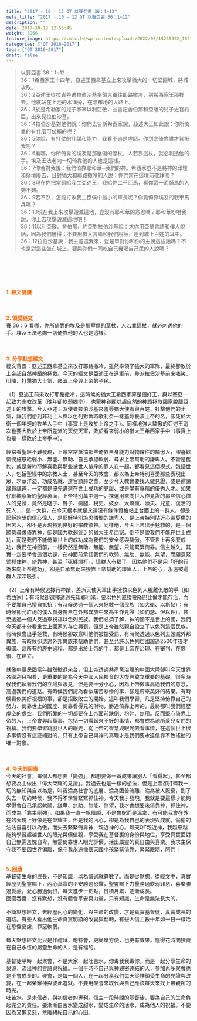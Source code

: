 ```yaml
---
title: "2017 - 10 - 12 QT 以賽亞書 36：1~12"
meta_title: "2017 - 10 - 12 QT 以賽亞書 36：1~12"
description: ""
date: 2017-10-12 12:55:45
weight: 3966
feature_image: https://cmtc.tw/wp-content/uploads/2022/03/15235392_10211799862337740_180693556567566654_o-1.webp
categories: ["QT 2016~2017"]
tags: ["QT 2016~2017"]
draft: false
---
```


<blockquote>以賽亞書 36：1~12<br />
36：1希西家王十四年，亞述王西拿基立上來攻擊猶大的一切堅固城，將城攻取。<br />
36：2亞述王從拉吉差遣拉伯沙基率領大軍往耶路撒冷，到希西家王那裡去。他就站在上池的水溝旁，在漂布地的大路上。<br />
36：3於是希勒家的兒子家宰以利亞敬，並書記舍伯那和亞薩的兒子史官約亞，出來見拉伯沙基。<br />
36：4拉伯沙基對他們說：你們去告訴希西家說，亞述大王如此說：你所倚靠的有什麼可仗賴的呢？<br />
36：5你說，有打仗的計謀和能力，我看不過是虛話。你到底倚靠誰才背叛我呢？<br />
36：6看哪，你所倚靠的埃及是那壓傷的葦杖，人若靠這杖，就必刺透他的手。埃及王法老向一切倚靠他的人也是這樣。<br />
36：7你若對我說：我們倚靠耶和華─我們的神。希西家豈不是將神的邱壇和祭壇廢去，且對猶大和耶路撒冷的人說：你們當在這壇前敬拜嗎？<br />
36：8現在你把當頭給我主亞述王，我給你二千匹馬，看你這一面騎馬的人夠不夠。<br />
36：9若不然，怎能打敗我主臣僕中最小的軍長呢？你竟倚靠埃及的戰車馬兵嗎？<br />
36：10現在我上來攻擊毀滅這地，豈沒有耶和華的意思嗎？耶和華吩咐我說，你上去攻擊毀滅這地吧！<br />
36：11以利亞敬、舍伯那、約亞對拉伯沙基說：求你用亞蘭言語和僕人說話，因為我們懂得；不要用猶大言語和我們說話，達到城上百姓的耳中。<br />
36：12拉伯沙基說：我主差遣我來，豈是單對你和你的主說這些話嗎？不也是對這些坐在城上、要與你們一同吃自己糞喝自己尿的人說嗎？</blockquote><br />
&nbsp;<br />
<br />
&nbsp;<br />
<br />
<span style="color: #ff6600;"><strong>1. </strong><strong>經文誦讀</strong></span><br />
<br />
<span style="color: #ff6600;"><strong> </strong></span><br />
<br />
<span style="color: #ff6600;"><strong>2. </strong><strong>領受經文<br />
</strong></span>賽 36：6 看哪，你所倚靠的埃及是那壓傷的葦杖，人若靠這杖，就必刺透他的手。埃及王法老向一切倚靠他的人也是這樣。<br />
<br />
&nbsp;<br />
<br />
<span style="color: #ff6600;"><strong>3. 分享默想經文<br />
</strong></span>經文背景：亞述王西拿基立來攻打耶路撒冷，雖然率領了強大的軍隊，最終卻敗於上帝超自然神蹟的拯救。今天的經文是亞述王在進軍前，差派拉伯沙基前來嗤笑、叫陣、打擊猶大士氣、褻瀆上帝與上帝的子民。<br />
<br />
（1）亞述王前來攻打耶路撒冷，這時候的猶大王希西家算是個好王，與以賽亞一起致力宗教改革（晚年卻軟弱糊塗），也蒙神眷顧以超自然的神蹟拯救國家脫離亞述王的攻擊。今天亞述王派使者拉伯沙基來羞辱猶大使者與百姓，打擊他們的士氣，讓我們想到非利士人與以色列對戰時歌利亞一樣羞辱褻瀆上帝的名，卻死於大衛一個年輕的牧羊人手中（事實上是敗於上帝之手）。同樣地強大驕傲的亞述王這次也要大敗於上帝所差派的天使天軍，敗於看來弱小的猶大王希西家手中（事實上也是一樣敗於上帝手中）。<br />
<br />
經常看聖經不難發現，上帝常常抵擋那些倚靠自身能力財物條件的驕傲人，卻喜歡憐憫施恩給弱小、無能、無助、自己承認軟弱、尋求上帝幫助的謙卑人。不管是舊約，或是新約耶穌喜歡與那些被世人排斥的罪人在一起，都看見這個模式。包括世人，包括聖經中的宗教人士，甚至今天的教會，都以為上帝特別喜愛那些表現出眾、才華洋溢、功成名就、達官顯赫之輩，至少今天教會要找人做見證，或是邀請講員講道，一定都是優先遴選在世上成功的見證、或是學有專精的優秀人才。如果仔細觀察新約聖經裏面，上帝特別萬中選一，揀選用來向世人作見證的那些信心偉人的見證，竟然是瞎子、聾子、瘸腿、稅吏、妓女、大痲瘋、漁夫、兒童、復活的死人…，這一大群，在今天根本就是永遠沒有條件資格站上台面上的一群人，卻是耶穌誇獎的信心偉人、是耶穌特別施恩憐憫的謙卑人、是上帝特別貼近心靈憂傷的困苦人，卻不是表現特別良好的宗教領袖。同樣地，今天上帝出手拯救的，是一個願意尋求倚靠神，卻是國力軟弱疲乏的猶大王希西家。倒不是說我們不能在世上成功，而是我們不能倚靠世上的成功成為我們的安全感與驕傲，不管世上再多麼成功，我們在神面前，一樣仍然是無助、無能、無望，只能緊緊倚靠。信主越久，其實一定要學會這個功課，在神面前承認我們的軟弱、無助、無能、無望，而願意緊緊抓住神、倚靠神，甚至「死纏爛打」，這群人有福了，因為他們不是用「好的行為來向上帝邀功」，卻是自承無助來投靠上帝幫助的謙卑人，上帝的心，永遠被這群人深深吸引。<br />
<br />
（2）上帝有時候選擇行神蹟，差派天使天軍出手拯救以色列人脫離仇敵的手（如希西家）；有時候卻選擇透過先知耶利米，要以色列直接投降巴比倫才能存活，而不要靠自己擅自抵抗；有時候透過一個人來拯救一個民族（如大衛、以斯帖）；有時候卻允許祂的僕人孤身獨自在外邦異族中來為主作見證（如約瑟、但以理），甚至透過一個人反過來祝福以色列民族。我們必須了解，神的國不是世上的國，我們今天都十分看重世上國家的存亡興衰，但是上帝雖然親自設立了以色列這個民族，有時候會出手拯救，有時候卻故意叫他們被擄受罰，有時候透過以色列去毀滅外邦異族，有時候卻透過外邦異族來幫助他們，甚至允許以色列亡國超過2500年後才復國。這所有的歷史過程，都是出於上帝的手，都是上帝在治理、在審判，在恢復、在建立。<br />
<br />
就像中華民國當年雖然撤退來台，但上帝透過共產黨治理的中國大陸卻叫今天世界各國刮目相看，更重要的是為今天中國人民福音的大復興奠立重要的基礎。很多時候我們執著我們的立場與眼見，但是要十分小心，因為上帝做事高過我們的意念，高過我們的道路。有時候我們認為看似痛苦悲慘的事，卻是帶來美好的結果。有時候看似美好祝福的事，卻是招致敗亡的開始。這叫我們學習，凡是堅持倚靠自己的努力、倚靠世上的國度、倚靠看得見的財物，勝過倚靠上帝的，最終都叫我們經歷虛空的虚空，我們所靠的一切都要在上帝面前跌倒、粉碎、無用。反而堅心倚靠上帝的人，上帝會興起萬事，包括一切看起來不好的事情，都會成為祂所愛兒女們的祝福。我們要學習跳脫世人的眼光，從上帝的智慧與眼光去看事情，在這個世上很多事情沒有這麼絕對的，只有上帝自己與神的真理才是我們要永遠信靠不致搖動的唯一對象。<br />
<br />
&nbsp;<br />
<br />
<span style="color: #ff6600;"><strong>4. 今天的回應<br />
</strong></span>今天的社會，每個人都想要「變強」，都想要做一番成果讓別人「看得起」，甚至都想要為主做出「偉大榮耀的見證」。我過去也是一樣的想法，但是上帝卻打碎我一切的無知與自以為是，叫我淪為社會的底層、淪為困苦流離、淪為被人厭棄，到了失去一切的時候，我不得不學習緊緊抓住神。今天我才發現，我就是要這樣才能夠學得會自己承認軟弱、謙卑、無助、無能、無望，我才會想要來倚靠神，抓住神，而成為「靠主剛強」。如果我一直一帆風順、不是魯蛇而是溫拿，有可能我會在外在的表現上好像是在榮耀主，但是我的內心，卻是為我自己的表現與成就，偷偷的沾沾自喜引以為傲，而失去緊緊倚靠神、親近神的心。每天QT親近神，我越來越能夠學習超越世人的眼光與價值觀，享受我在基督裏的身份與地位，享受真實面對自己無需羞愧自卑，無需倚靠世人眼光評價，活出屬靈的真自由與喜樂。我求主保守我不要因世界偏離，保守我永遠像個天國小孩緊緊倚靠，緊緊跟隨，阿們！<br />
<br />
<br />
<span style="color: #ff6600;"><strong>5. 回應</strong></span><br />
基督徒生命的成長，不是知識，以為讀過就算數了。而是從默想，從經文中，真實經歷到聖靈賜下，內心真實的平安勝過恐懼，聖靈賜下力量勝過軟弱罪惡，喜樂勝過憂慮，愛心勝過仇恨，每天進步一點點，日積月累，逐漸成長。<br />
囫圇吞棗，沒有默想，沒有體會平安與力量，只有知識，生命是無法長大的。<br />
<br />
不斷默想經文，去經歷內心的變化，與生命的改變，才是真實基督徒，真實成長的道路。有些人看出他生命真實明顯的改變與翻轉，有些人信主數十年如一日一樣活在恐懼憂慮，罪惡軟弱。<br />
<br />
每天默想經文比只是作禮拜，跑特會，更簡單方便，也更有效果。懂得花時間投資在自己永恆的屬靈生命的人，是有福的。<br />
<br />
基督徒平時一起聚會，不是大家一起吐苦水，你毒我我毒你。而是一起分享生命的泉源，流出神的言語與祝福。一個平時不自己與神親密連結的人，參加再多聚會也是不會成長的。聚會，是每一個人，在一起分享我們每天從神領受生命的見證與改變，在一起榮耀神與彼此造就。不要用聚會來取代與自己應該每天來找上帝親密的時光。<br />
吐苦水，是未信者，與初信者的專利。信主一段時間的基督徒，要為自己的生命負起完全的責任。要漸漸由苦水變成甜水，變成生命的活水，成為他人的祝福。不要因為又懶又惡，荒廢耕耘自己的心田。
        
